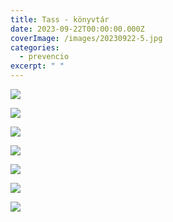 ```yaml
---
title: Tass - könyvtár
date: 2023-09-22T00:00:00.000Z
coverImage: /images/20230922-5.jpg
categories:
  - prevencio
excerpt: " "
---
```

![](/images/20230922-1.jpg)

![](/images/20230922-2.jpg)

![](/images/20230922-3.jpg)

![](/images/20230922-4.jpg)

![](/images/20230922-5.jpg)

![](/images/20230922-6.jpg)

![](/images/20230922-7.jpg)
